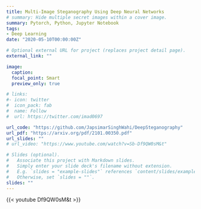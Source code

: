 ```yaml
---
title: Multi-Image Steganography Using Deep Neural Networks
# summary: Hide multiple secret images within a cover image.
summary: Pytorch, Python, Jupyter Notebook
tags:
- Deep Learning
date: "2020-05-10T00:00:00Z"

# Optional external URL for project (replaces project detail page).
external_link: ""

image:
  caption: 
  focal_point: Smart
  preview_only: true

# links:
#- icon: twitter
#  icon_pack: fab
#  name: Follow
#  url: https://twitter.com/imad0697

url_code: "https://github.com/JapsimarSinghWahi/DeepSteganography"
url_pdf: "https://arxiv.org/pdf/2101.00350.pdf"
url_slides: ""
# url_video: "https://www.youtube.com/watch?v=Sb-Df9QW0sM&t"

# Slides (optional).
#   Associate this project with Markdown slides.
#   Simply enter your slide deck's filename without extension.
#   E.g. `slides = "example-slides"` references `content/slides/example-slides.md`.
#   Otherwise, set `slides = ""`.
slides: ""
---
```


{{< youtube Df9QW0sM&t >}}


